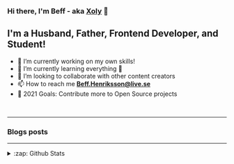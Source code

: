 ### Hi there, I'm Beff - aka [Xoly][website] 👋

## I'm a Husband, Father, Frontend Developer, and Student!

- 🔭 I’m currently working on my own skills!
- 🌱 I’m currently learning everything 🤣
- 👯 I’m looking to collaborate with other content creators
- 📫 How to reach me **Beff.Henriksson@live.se**
- 🥅 2021 Goals: Contribute more to Open Source projects

<br />

---

### Blogs posts
<!-- BLOG-POST-LIST:START -->
<!-- BLOG-POST-LIST:END -->

---

<details>
  <summary>:zap: Github Stats</summary>

  <img align="left" alt="Xoly's Github Stats" src="https://github-readme-stats.vercel.app/api?username=XolyExperience&show_icons=true&hide_border=true" />

</details>

[website]: https://xolyexperience.github.io/Testpage/
